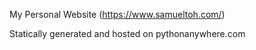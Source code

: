 My Personal Website (https://www.samueltoh.com/)

Statically generated and hosted on pythonanywhere.com

